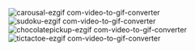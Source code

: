 ![carousal-ezgif com-video-to-gif-converter](https://github.com/user-attachments/assets/87ee2063-c53b-4589-b574-e3a60f0186a5)
![sudoku-ezgif com-video-to-gif-converter](https://github.com/user-attachments/assets/085c57e2-ee96-4ba4-a4ab-ecbb5ea041e7)
![chocolatepickup-ezgif com-video-to-gif-converter](https://github.com/user-attachments/assets/7ee0ad2f-ab71-4853-84c4-94fc2cc58432)
![tictactoe-ezgif com-video-to-gif-converter](https://github.com/user-attachments/assets/913c61da-c001-48e7-bdac-e57606de5d38)
